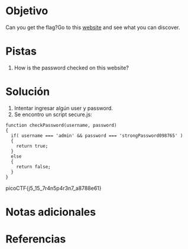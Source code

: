 # Objetivo
Can you get the flag?Go to this [website](http://saturn.picoctf.net:59126/) and see what you can discover.
# Pistas
1. How is the password checked on this website?
# Solución
1. Intentar ingresar algún user y password.
2. Se encontro un script secure.js:
```
function checkPassword(username, password)
{
  if( username === 'admin' && password === 'strongPassword098765' )
  {
    return true;
  }
  else
  {
    return false;
  }
}
```
picoCTF{j5_15_7r4n5p4r3n7_a8788e61}
# Notas adicionales
# Referencias